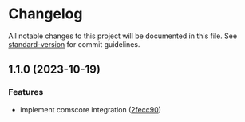 # Changelog

All notable changes to this project will be documented in this file. See [standard-version](https://github.com/conventional-changelog/standard-version) for commit guidelines.

## 1.1.0 (2023-10-19)


### Features

* implement comscore integration ([2fecc90](https://github.com/rudderlabs/rudder-integration-comscore-android/commit/2fecc9080ce45971b396664ba084d2fb200d7b3a))
